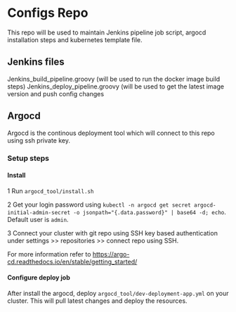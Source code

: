 # Configs Repo
This repo will be used to maintain Jenkins pipeline job script, argocd installation steps and kubernetes template file.

## Jenkins files
Jenkins_build_pipeline.groovy (will be used to run the docker image build steps)
Jenkins_deploy_pipeline.groovy (will be used to get the latest image version and push config changes

## Argocd
Argocd is the continous deployment tool which will connect to this repo using ssh private key. 

### Setup steps

#### Install
1 Run `argocd_tool/install.sh`

2 Get your login password using `kubectl -n argocd get secret argocd-initial-admin-secret -o jsonpath="{.data.password}" | base64 -d; echo`. Default user is `admin`.

3 Connect your cluster with git repo using SSH key based authentication under settings >> repositories >> connect repo using SSH.

For more information refer to https://argo-cd.readthedocs.io/en/stable/getting_started/ 


#### Configure deploy job
After install the argocd, deploy `argocd_tool/dev-deployment-app.yml` on your cluster. This will pull latest changes and deploy the resources.
